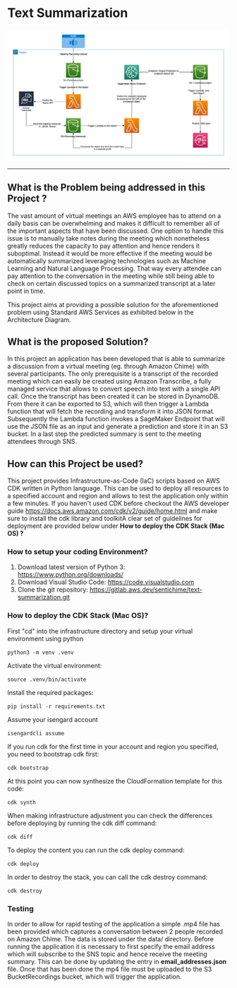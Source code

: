 # Text Summarization


<center>
    <img src="AD.png" width=1000/>
</center>

---

## What is the Problem being addressed in this Project ?

The vast amount of virtual meetings an AWS employee has to attend on a daily basis can be overwhelming and makes it difficult to remember all of the important aspects that have been discussed. One option to handle this issue is to manually take notes during the meeting which nonetheless greatly reduces the capacity to pay attention and hence renders it suboptimal. Instead it would be more effective if the meeting would be automatically summarized leveraging technologies such as Machine Learning and Natural Language Processing. That way every attendee can pay attention to the conversation in the meeting while still being able to check on certain discussed topics on a summarized transcript at a later point in time. 

This project aims at providing a possible solution for the aforementioned problem using Standard AWS Services as exhibited below in the Architecture Diagram.

## What is the proposed Solution?

In this project an application has been developed that is able to summarize a discussion from a virtual meeting (eg. through Amazon Chime) with several participants. The only prerequisite is a transcript of the recorded meeting which can easily be created using Amazon Transcribe, a fully managed service that allows to convert speech into text with a single API call. Once the transcript has been created it can be stored in DynamoDB. From there it can be exported to S3, which will then trigger a Lambda function that will fetch the recording and transform it into JSON format. Subsequently the Lambda function invokes a SageMaker Endpoint that will use the JSON file as an input and generate a prediction and store it in an S3 bucket. In a last step the predicted summary is sent to the meeting attendees through SNS.

## How can this Project be used?

<!-- For this application, all services have been provisioned on the AWS Console and hence no IaC script is currently available. Nonetheless we provide all the details needed to recreate the application quickly in a new account. This includes an Architecture Diagram and multiple code scripts used for the Lambda function as well as data preprocessing and training scripts. Finally we also provide the input data to train, validate and test the model. -->
This project provides Infrastructure-as-Code (IaC) scripts based on AWS CDK written in Python language. This can be used to deploy all resources to a specified account and region and allows to test the application only within a few minutes. If you haven't used CDK before checkout the AWS developer guide https://docs.aws.amazon.com/cdk/v2/guide/home.html and make sure to install the cdk library and toolkitA clear set of guidelines for deployment are provided below under **How to deploy the CDK Stack (Mac OS) ?**

### How to setup your coding Environment?

1. Download latest version of Python 3: https://www.python.org/downloads/
2. Download Visual Studio Code: https://code.visualstudio.com
3. Clone the git repository: https://gitlab.aws.dev/sentichime/text-summarization.git

### How to deploy the CDK Stack (Mac OS)?

First "cd" into the infrastructure directory and setup your virtual environment using python
```
python3 -m venv .venv
```

Activate the virtual environment: 
```
source .venv/bin/activate
```
Install the required packages:

```
pip install -r requirements.txt
```

Assume your isengard account
```
isengardcli assume
```

If you run cdk for the first time in your account and region you specified, you need to bootstrap cdk first:
```
cdk bootstrap
```

At this point you can now synthesize the CloudFormation template for this code:
```
cdk synth
```

When making infrastructure adjustment you can check the differences before deploying by running the cdk diff command:
```
cdk diff
```
To deploy the content you can run the cdk deploy command:
```
cdk deploy
```

In order to destroy the stack, you can call the cdk destroy command:
```
cdk destroy
```

### Testing
In order to allow for rapid testing of the application a simple .mp4 file has been provided which captures a conversation between 2 people recorded on Amazon Chime. The data is stored under the data/ directory. Before running the application it is necessary to first specify the email address which will subscribe to the SNS topic and hence receive the meeting summary. This can be done by updating the entry in **email_addresses.json** file. Once that has been done the mp4 file must be uploaded to the S3 BucketRecordings bucket, which will trigger the application.
